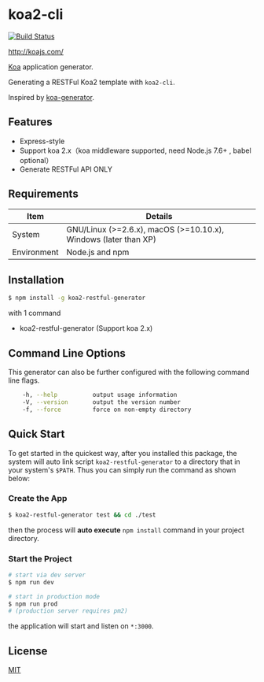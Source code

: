 # koa2-cli

[![Build Status](https://travis-ci.org/lenconda/koa2-cli)](https://travis-ci.org/lenconda/koa2-cli)

http://koajs.com/

[Koa](https://www.npmjs.com/package/koa) application generator.

Generating a RESTFul Koa2 template with `koa2-cli`. 

Inspired by [koa-generator](https://github.com/17koa/koa-generator).

## Features

- Express-style
- Support koa 2.x（koa middleware supported, need Node.js 7.6+ , babel optional）
- Generate RESTFul API ONLY

## Requirements

| Item        | Details                                                      |
| ----------- | ------------------------------------------------------------ |
| System      | GNU/Linux (>=2.6.x), macOS (>=10.10.x), Windows (later than XP) |
| Environment | Node.js and npm                                              |

## Installation

```sh
$ npm install -g koa2-restful-generator
```

with 1 command

- koa2-restful-generator (Support koa 2.x)

## Command Line Options

This generator can also be further configured with the following command line flags.

```bash
    -h, --help          output usage information
    -V, --version       output the version number
    -f, --force         force on non-empty directory
```

## Quick Start


To get started in the quickest way, after you installed this package, the system will auto link script `koa2-restful-generator` to a directory that in your system's `$PATH`. Thus you can simply run the command as shown below:

### Create the App

```bash
$ koa2-restful-generator test && cd ./test
```

then the process will **auto execute** `npm install` command in your project directory.

### Start the Project

```bash
# start via dev server
$ npm run dev

# start in production mode
$ npm run prod
# (production server requires pm2)
```

the application will start and listen on `*:3000`.

## License

[MIT](LICENSE)
